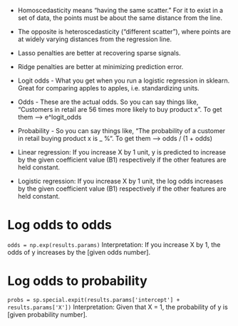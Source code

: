 * Homoscedasticity means “having the same scatter.” For it to exist in a set of data, the points must be about the same distance from the line.
* The opposite is heteroscedasticity (“different scatter”), where points are at widely varying distances from the regression line.


* Lasso penalties are better at recovering sparse signals.
* Ridge penalties are better at minimizing prediction error.


* Logit odds - What you get when you run a logistic regression in sklearn. Great for comparing apples to apples, i.e. standardizing units.
* Odds - These are the actual odds. So you can say things like, “Customers in retail are 56 times more likely to buy product x”. To get them --> e^logit_odds
* Probability - So you can say things like, “The probability of a customer in retail buying product  x is _ %“. To get them --> odds / (1 + odds)


* Linear regression: If you increase X by 1 unit, y is predicted to increase by the given coefficient value (B1) respectively if the other features are held constant.
* Logistic regression: If you increase X by 1 unit, the log odds increases by the given coefficient value (B1) respectively if the other features are held constant.

# Log odds to odds
```odds = np.exp(results.params)```
Interpretation: If you increase X by 1, the odds of y increases by the [given odds number].

# Log odds to probability
```probs = sp.special.expit(results.params['intercept'] + results.params['X'])```
Interpretation: Given that X = 1, the probability of y is [given probability number].
